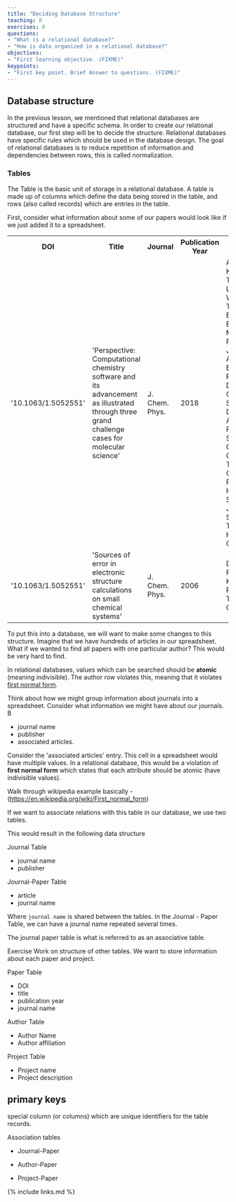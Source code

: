 ```yaml
---
title: "Deciding Database Structure"
teaching: 0
exercises: 0
questions:
- "What is a relational database?"
- "How is data organized in a relational database?"
objectives:
- "First learning objective. (FIXME)"
keypoints:
- "First key point. Brief Answer to questions. (FIXME)"
---
```


## Database structure

In the previous lesson, we mentioned that relational databases are structured and have a specific schema. In order to create our relational database, our first step will be to decide the structure. Relational databases have specific rules which should be used in the database design. The goal of relational databases is to reduce repetition of information and dependencies between rows, this is called normalization.

### Tables
The Table is the basic unit of storage in a relational database. A table is made up of columns which define the data being stored in the table, and rows (also called records) which are entries in the table.

First, consider what information about some of our papers would look like if we just added it to a spreadsheet.

<table style="width:100%">
    <tr>
        <th>DOI</th>
        <th>Title</th>
        <th>Journal</th>
        <th>Publication Year</th>
        <th>Authors</th>
    </tr>
    <tr>
        <td>'10.1063/1.5052551'</td>
        <td>'Perspective: Computational chemistry software and its advancement as illustrated through three grand challenge cases for molecular science'</td>
        <td>J. Chem. Phys.</td>
        <td>2018</td>
        <td>Anna Krylov, Theresa L. Windus, Taylor Barnes, Eliseo Marin-Rimoldi, Jessica A. Nash, Benjamin Pritchard, Daniel G.A. Smith, Doaa Altarawy, Paul Saxe, Cecilia Clementi, T. Daniel Crawford, Robert J. Harrison, Shantenu Jha, Vijay S. Pande, Teresa Head-Gordon</td>
    </tr>
    <tr>
        <td>'10.1063/1.5052551'</td>
        <td>'Sources of error in electronic structure calculations on small chemical systems'</td>
        <td>J. Chem. Phys.</td>
        <td>2006</td>
        <td>David Feller, Kirk A. Peterson, T. Daniel Crawford</td>
    </tr>
</table>

To put this into a database, we will want to make some changes to this structure. Imagine that we have hundreds of articles in our spreadsheet. What if we wanted to find all papers with one particular author? This would be very hard to find.

In relational databases, values which can be searched should be **atomic** (meaning indivisible). The author row violates this, meaning that it violates [first normal form](https://en.wikipedia.org/wiki/First_normal_form).

Think about how we might group information about journals into a spreadsheet. Consider what information we might have about our journals. B
- journal name
- publisher
- associated articles.

Consider the 'associated articles' entry. This cell in a spreadsheet would have multiple values. In a relational database, this would be a violation of **first normal form** which states that each attribute should be atomic (have indivisible values). 

Walk through wikipedia example basically - (https://en.wikipedia.org/wiki/First_normal_form)

If we want to associate relations with this table in our database, we use two tables.

This would result in the following data structure

Journal Table
- journal name
- publisher

Journal-Paper Table
- article
- journal name

Where `journal name` is shared between the tables. In the Journal - Paper Table, we can have a journal name repeated several times.

The journal paper table is what is referred to as an associative table.

Exercise 
Work on structure of other tables. We want to store information about each paper and project.

Paper Table
- DOI
- title
- publication year
- journal name

Author Table
- Author Name
- Author affiliation

Project Table
- Project name
- Project description

## primary keys
special column (or columns) which are unique identifiers for the table records.

Association tables

- Journal-Paper

- Author-Paper

- Project-Paper










{% include links.md %}

